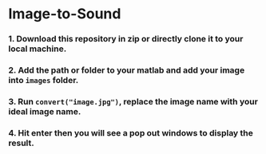 # Image-to-Sound

### 1. Download this repository in zip or directly clone it to your local machine.
### 2. Add the path or folder to your matlab and add your image into `images` folder.
### 3. Run `convert("image.jpg")`, replace the image name with your ideal image name.
### 4. Hit enter then you will see a pop out windows to display the result.
